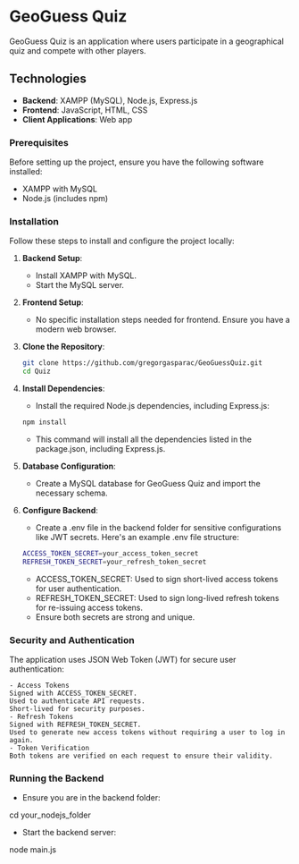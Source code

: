 # GeoGuess Quiz

GeoGuess Quiz is an application where users participate in a geographical quiz and compete with other players.

## Technologies

- **Backend**: XAMPP (MySQL), Node.js, Express.js
- **Frontend**: JavaScript, HTML, CSS
- **Client Applications**: Web app

### Prerequisites

Before setting up the project, ensure you have the following software installed:

- XAMPP with MySQL
- Node.js (includes npm)

### Installation

Follow these steps to install and configure the project locally:

1. **Backend Setup**:
   - Install XAMPP with MySQL.
   - Start the MySQL server.

2. **Frontend Setup**:
   - No specific installation steps needed for frontend. Ensure you have a modern web browser.

3. **Clone the Repository**:
    ```bash
    git clone https://github.com/gregorgasparac/GeoGuessQuiz.git
    cd Quiz
   ```
     
4. **Install Dependencies**:
   - Install the required Node.js dependencies, including Express.js:


    ```bash
    npm install
    ```

   - This command will install all the dependencies listed in the package.json, including Express.js.
     
5. **Database Configuration**:
    - Create a MySQL database for GeoGuess Quiz and import the necessary schema.

6. **Configure Backend**:
    - Create a .env file in the backend folder for sensitive configurations like JWT secrets. Here's an example .env file structure:

    ```bash
    ACCESS_TOKEN_SECRET=your_access_token_secret
    REFRESH_TOKEN_SECRET=your_refresh_token_secret
    ```

    - ACCESS_TOKEN_SECRET: Used to sign short-lived access tokens for user authentication.
    - REFRESH_TOKEN_SECRET: Used to sign long-lived refresh tokens for re-issuing access tokens.
    - Ensure both secrets are strong and unique.

### Security and Authentication
The application uses JSON Web Token (JWT) for secure user authentication:

    - Access Tokens
    Signed with ACCESS_TOKEN_SECRET.
    Used to authenticate API requests.
    Short-lived for security purposes.
    - Refresh Tokens
    Signed with REFRESH_TOKEN_SECRET.
    Used to generate new access tokens without requiring a user to log in again.
    - Token Verification
    Both tokens are verified on each request to ensure their validity.

### Running the Backend

- Ensure you are in the backend folder:

cd your_nodejs_folder

- Start the backend server:

node main.js





